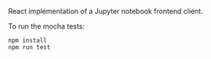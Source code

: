 React implementation of a Jupyter notebook frontend client.


To run the mocha tests:
    
    npm install
    npm run test

